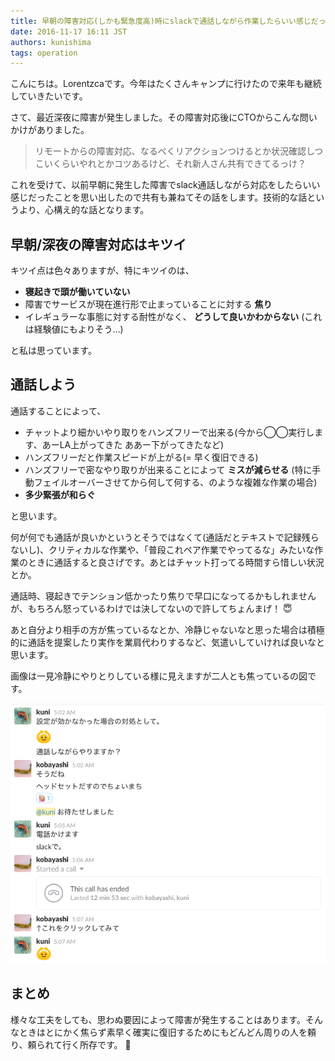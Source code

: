 ```yaml
---
title: 早朝の障害対応(しかも緊急度高)時にslackで通話しながら作業したらいい感じだった
date: 2016-11-17 16:11 JST
authors: kunishima
tags: operation
---
```


こんにちは。Lorentzcaです。今年はたくさんキャンプに行けたので来年も継続していきたいです。

さて、最近深夜に障害が発生しました。その障害対応後にCTOからこんな問いかけがありました。

> リモートからの障害対応、なるべくリアクションつけるとか状況確認しつこいくらいやれとかコツあるけど、それ新人さん共有できてるっけ？

これを受けて、以前早朝に発生した障害でslack通話しながら対応をしたらいい感じだったことを思い出したので共有も兼ねてその話をします。技術的な話というより、心構え的な話となります。

<!--more-->

## 早朝/深夜の障害対応はキツイ

キツイ点は色々ありますが、特にキツイのは、

- **寝起きで頭が働いていない**
- 障害でサービスが現在進行形で止まっていることに対する **焦り**
- イレギュラーな事態に対する耐性がなく、 **どうして良いかわからない** (これは経験値にもよりそう…)

と私は思っています。

## 通話しよう

通話することによって、

- チャットより細かいやり取りをハンズフリーで出来る(今から◯◯実行します、あーLA上がってきた ああー下がってきたなど)
- ハンズフリーだと作業スピードが上がる(= 早く復旧できる)
- ハンズフリーで密なやり取りが出来ることによって **ミスが減らせる** (特に手動フェイルオーバーさせてから何して何する、のような複雑な作業の場合)
- **多少緊張が和らぐ**

と思います。

何が何でも通話が良いかというとそうではなくて(通話だとテキストで記録残らないし)、クリティカルな作業や、「普段これペア作業でやってるな」みたいな作業のときに通話すると良さげです。あとはチャット打ってる時間すら惜しい状況とか。

通話時、寝起きでテンション低かったり焦りで早口になってるかもしれませんが、もちろん怒っているわけでは決してないので許してちょんまげ！ 😇

あと自分より相手の方が焦っているなとか、冷静じゃないなと思った場合は積極的に通話を提案したり実作を業肩代わりするなど、気遣いしていければ良いなと思います。

画像は一見冷静にやりとりしている様に見えますが二人とも焦っているの図です。

![:alt](/images/2016/11/call_with_slack.png)

## まとめ

様々な工夫をしても、思わぬ要因によって障害が発生することはあります。そんなときはとにかく焦らず素早く確実に復旧するためにもどんどん周りの人を頼り、頼られて行く所存です。 💪
